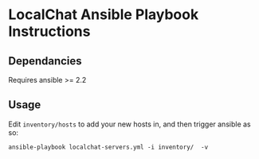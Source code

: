 LocalChat Ansible Playbook Instructions
=========================================



Dependancies
----------------

Requires ansible >= 2.2



Usage
------

Edit `inventory/hosts` to add your new hosts in, and then trigger ansible as so:

    ansible-playbook localchat-servers.yml -i inventory/  -v
    
